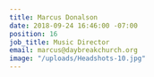 ```yaml
---
title: Marcus Donalson
date: 2018-09-24 16:46:00 -07:00
position: 16
job_title: Music Director
email: marcus@daybreakchurch.org
image: "/uploads/Headshots-10.jpg"
---
```


